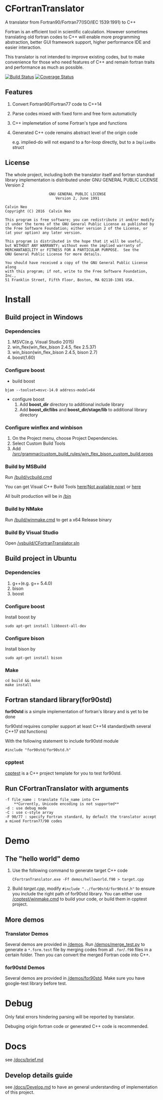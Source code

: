 ﻿# CFortranTranslator

A translator from Fortran90/Fortran77(ISO/IEC 1539:1991) to C++

Fortran is an efficient tool in scientific calculation. However sometimes translating old fortran codes to C++ will enable more programming abstraction, better GUI framework support, higher performance IDE and easier interaction.

This translator is not intended to improve existing codes, but to make convenience for those who need features of C++ and remain fortran traits and performance as much as possible.

[![Build Status](https://travis-ci.org/CalvinNeo/CFortranTranslator.svg?branch=master)](https://travis-ci.org/CalvinNeo/CFortranTranslator)  [![Coverage Status](https://coveralls.io/repos/github/CalvinNeo/CFortranTranslator/badge.svg?branch=master)](https://coveralls.io/github/CalvinNeo/CFortranTranslator?branch=master)

## Features

1. Convert Fortran90/Fortran77 code to C++14
2. Parse codes mixed with fixed form and free form automaticlly
3. C++ implemetation of some Fortran's type and functions
4. Generated C++ code remains abstract level of the origin code

    e.g. implied-do will not expand to a for-loop directly, but to a `ImpliedDo` struct


## License
The whole project, including both the translator itself and fortran standrad library implementation is distributed under GNU GENERAL PUBLIC LICENSE Version 2

                        GNU GENERAL PUBLIC LICENSE
                           Version 2, June 1991

    Calvin Neo
    Copyright (C) 2016  Calvin Neo

    This program is free software; you can redistribute it and/or modify
    it under the terms of the GNU General Public License as published by
    the Free Software Foundation; either version 2 of the License, or
    (at your option) any later version.

    This program is distributed in the hope that it will be useful,
    but WITHOUT ANY WARRANTY; without even the implied warranty of
    MERCHANTABILITY or FITNESS FOR A PARTICULAR PURPOSE.  See the
    GNU General Public License for more details.

    You should have received a copy of the GNU General Public License along
    with this program; if not, write to the Free Software Foundation, Inc.,
    51 Franklin Street, Fifth Floor, Boston, MA 02110-1301 USA.

# Install
## Build project in Windows
### Dependencies
1. MSVC(e.g. Visual Studio 2015)
2. win\_flex(win\_flex\_bison 2.4.5, flex 2.5.37)
3. win\_bison(win\_flex\_bison 2.4.5, bison 2.7)
4. boost(1.60)

### Configure boost
- build boost
```
bjam --toolset=msvc-14.0 address-model=64
```

- configure boost
    1. Add **boost\_dir** directory to additional include library
    2. Add **boost\_dir/libs** and **boost\_dir/stage/lib** to additional library directory

### Configure winflex and winbison
1. On the Project menu, choose Project Dependencies.
2. Select Custom Build Tools
3. Add [/src/grammar/custom\_build\_rules/win\_flex\_bison\_custom\_build.props](/src/grammar/custom\_build\_rules/win\_flex\_bison\_custom\_build.props)

### Build by MSBuild
Run [/build/vcbuild.cmd](/build/vcbuild.cmd)

You can get Visual C++ Build Tools [here(Not available now)](http://landinghub.visualstudio.com/visual-cpp-build-tools) or [here](https://visualstudio.microsoft.com/zh-hans/downloads/)

All built production will be in [/bin](/bin)

### Build by NMake
Run [/build/winmake.cmd](/build/winmake.cmd) to get a x64 Release binary

### Build By Visual Studio
Open [/vsbuild/CFortranTranslator.sln](/vsbuild/CFortranTranslator.sln)

## Build project in Ubuntu
### Dependencies
1. g++(e.g. g++ 5.4.0)
2. bison
3. boost

### Configure boost
Install boost by

	sudo apt-get install libboost-all-dev
### Configure bison
Install bison by

	sudo apt-get install bison
### Make

	cd build && make
	make install

## Fortran standard library(for90std)
**for90std** is a simple implementation of fortran's library and is yet to be done

for90std requires compiler support at least C++14 standard(with several C++17 std functions)

With the following statement to include for90std module

    #include "for90std/for90std.h"

### cpptest
[cpptest](/cpptest) is a C++ project template for you to test for90std.

## Run CFortranTranslator with arguments

    -f file_name : translate file_name into C++
        **Currently, Unicode encoding is not supported**
    -d : use debug mode
    -C : use c-style array
    -F 90/77 : specify Fortran standard, by default the translator accept a mixed Fortran77/90 codes

# Demo
## The "hello world" demo
1. Use the following command to generate target C++ code
    ```
    CFortranTranslator.exe -Ff demos/helloworld.f90 > target.cpp
    ```
2. Build *target.cpp*, modify `#include "../for90std/for90std.h"` to ensure you include the right path of for90std library.
	You can either use [/cpptest/winmake.cmd](/cpptest/winmake.cmd) to build your code, or build them in cpptest project.

## More demos
### Translator Demos
Several demos are provided in [/demos](/demos).
Run [/demos/merge_test.py](/demos/merge_test.py) to generate a `*.form.test` file by merging codes from all `.for`/`.f90` files in a certain folder. Then you can convert the merged Fortran code into C++.

### for90std Demos
Several demos are provided in [/demos/for90std](/demos/for90std).
Make sure you have google-test library before test.

# Debug
Only fatal errors hindering parsing will be reported by translator. 

Debuging origin fortran code or generated C++ code is recommended.

# Docs
see [/docs/brief.md](/docs/brief.md)

## Develop details guide
see [/docs/Develop.md](/docs/Develop.md) to have an general understanding of implementation of this project.
